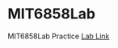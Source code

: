 # MIT6858Lab

MIT6858Lab Practice
[Lab Link](https://ocw.mit.edu/courses/electrical-engineering-and-computer-science/6-858-computer-systems-security-fall-2014/labs/)